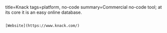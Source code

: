 title=Knack
tags=platform, no-code
summary=Commercial no-code tool; at its core it is an easy online database.
~~~~~~

[Website](https://www.knack.com/)
